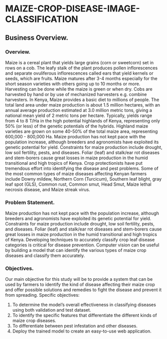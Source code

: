 # MAIZE-CROP-DISEASE-IMAGE-CLASSIFICATION

## Business Overview.

### Overview.

Maize is a cereal plant that yields large grains (corn or sweetcorn) set in rows on a cob. The leafy stalk of the plant produces pollen inflorescences and separate ovuliferous inflorescences called ears that yield kernels or seeds, which are fruits. Maize matures after 3-4 months especially for the short season varieties with others going up to 10 months or more. Harvesting can be done while the maize is green or when dry. Cobs are harvested by hand or by use of mechanized harvesters e.g. combine harvesters.
In Kenya, Maize provides a basic diet to millions of people.  The total land area under maize production is about 1.5 million hectares, with an annual average production estimated at 3.0 million metric tons, giving a national mean yield of 2 metric tons per hectare.  Typically, yields range from 4 to 8 T/Ha in the high potential highlands of Kenya, representing only 50% (or less) of the genetic potentials of the hybrids.  Highland maize varieties are grown on some 40-50% of the total maize area, representing 600,000 - 800,000 Ha.
Maize production has not kept pace with the population increase, although breeders and agronomists have exploited its genetic potential for yield. Constraints for maize production include drought, low soil fertility, pests, and diseases. Foliar (leaf) and stalk/ear rot diseases and stem-borers cause great losses in maize production in the humid transitional and high tropics of Kenya. Crop protectionists have put tremendous effort into identifying the disease and pest problems. Some of the most common types of maize diseases affecting Kenyan farmers include Downy mildew, Northern Corn (Turcicum), Southern leaf blight, gray leaf spot (GLS), Common rust, Common smut, Head Smut, Maize lethal necrosis 
disease, and Maize streak virus. 

### Problem Statement.

Maize production has not kept pace with the population increase, although breeders and agronomists have exploited its genetic potential for yield.
Constraints for maize production include drought, low soil fertility, pests, and diseases. Foliar (leaf) and stalk/ear rot diseases and stem-borers cause great losses in 
maize production in the humid transitional and high tropics of Kenya. Developing techniques to accurately classify crop leaf disease categories is critical for disease prevention. 
Computer vision can be useful by building a model that can identify the various types of maize crop diseases and classify them accurately.

### Objectives.

Our main objective for this study will be to provide a system that can be used by farmers to identify the kind of disease affecting their maize crop and offer possible solutions and remedies to fight the disease and prevent it from spreading.
Specific objectives:
1. To determine the model’s overall effectiveness in classifying diseases using both validation and test dataset.
2. To identify the specific features that differentiate the different kinds of maize crop diseases.
3. To differentiate between pest infestation and other diseases.
4. Deploy the trained model to create an easy-to-use web application.

